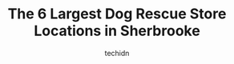 ---
layout: ampstory
image: https://i0.wp.com/www.auto.or.id/wp-content/uploads/2023/06/refuge-le-chc3a2teau-0-sherbrooke-1686325760.jpeg?resize=640,853
author: techidn
featured: false
description: Sherbrooke, Quebec, Canada is a haven for Dog Rescue enthusiasts, boasting an impressive array of 6 top-notch establishments. Whether youre a seasoned connoisseur or simply curious to explo
title: The 6 Largest Dog Rescue Store Locations in Sherbrooke
cover:
   title: The 6 Largest Dog Rescue Store Locations in Sherbrooke
   subtitle: AUTO.OR.ID
   background: https://www.auto.or.id/wp-content/uploads/2023/06/refuge-le-chc3a2teau-0-sherbrooke-1686325760.jpeg

pages: 
 - layout: thirds
   top: <h1>#1 Le Jardin Des Animaux</h1>
   bottom: "<p>Staffs are efficient and helpful.Their dog grooming service is one of the best in town. Recommended.</p>"
   background: https://www.auto.or.id/wp-content/uploads/2023/06/refuge-le-chc3a2teau-1-sherbrooke-1686325762.jpeg
   backgroundblur: true
 - layout: thirds
   top: <h1>#2 Refuge le Château</h1>
   bottom: "<p>103 Rue King E, Sherbrooke, QC J1G 1A5, Canada</p>"
   background: https://www.auto.or.id/wp-content/uploads/2023/06/refuge-le-chc3a2teau-2-sherbrooke-1686325762.jpeg
   cta:
      link: https://www.auto.or.id/the-6-largest-dog-rescue-store-locations-in-sherbrooke/
      text: The 6 Largest Dog Rescue Store Locations in Sherbrooke
 - layout: thirds
   top: <h1>#3 Animalerie</h1>
   bottom: "<p>1538 Rue Sherbrooke, Magog, QC J1X 2T3, Canada</p>"
   background: https://images.unsplash.com/photo-1639928187615-feef219500a4?ixlib=rb-4.0.3&ixid=MnwxMjA3fDB8MHxwaG90by1wYWdlfHx8fGVufDB8fHx8&auto=format&fit=crop&w=640&h=853&q=80
   cta:
      link: https://www.auto.or.id/the-6-largest-dog-rescue-store-locations-in-sherbrooke/
      text: The 6 Largest Dog Rescue Store Locations in Sherbrooke
 - layout: thirds
   top: <h1>#4 Centre de Nutrition Animale (Le)</h1>
   bottom: "<p>1730 Rue Wellington S, Sherbrooke, QC J1M 1K9, Canada</p>"
   background: https://images.unsplash.com/photo-1576933694662-fd6790fe98e9?ixlib=rb-4.0.3&ixid=MnwxMjA3fDB8MHxwaG90by1wYWdlfHx8fGVufDB8fHx8&auto=format&fit=crop&w=640&h=853&q=80
   cta:
      link: https://www.auto.or.id/the-6-largest-dog-rescue-store-locations-in-sherbrooke/
      text: The 6 Largest Dog Rescue Store Locations in Sherbrooke
 - layout: thirds
   top: <h1>#5 Rescue animal estrie</h1>
   bottom: "<p>914 Rue Longpré, Sherbrooke, QC J1G 5B9, Canada</p>"
   background: https://images.unsplash.com/photo-1633084071177-ca4f2b048af0?ixlib=rb-4.0.3&ixid=MnwxMjA3fDB8MHxwaG90by1wYWdlfHx8fGVufDB8fHx8&auto=format&fit=crop&w=640&h=853&q=80
   cta:
      link: https://www.auto.or.id/the-6-largest-dog-rescue-store-locations-in-sherbrooke/
      text: The 6 Largest Dog Rescue Store Locations in Sherbrooke

 - layout: thirds
   middle: Continue reading...
   background: https://images.unsplash.com/photo-1623564493084-50c8274cf115?ixlib=rb-4.0.3&ixid=MnwxMjA3fDB8MHxwaG90by1wYWdlfHx8fGVufDB8fHx8&auto=format&fit=crop&w=640&h=853&q=80
   cta:
      link: https://www.auto.or.id/the-6-largest-dog-rescue-store-locations-in-sherbrooke/
      text: The 6 Largest Dog Rescue Store Locations in Sherbrooke

---